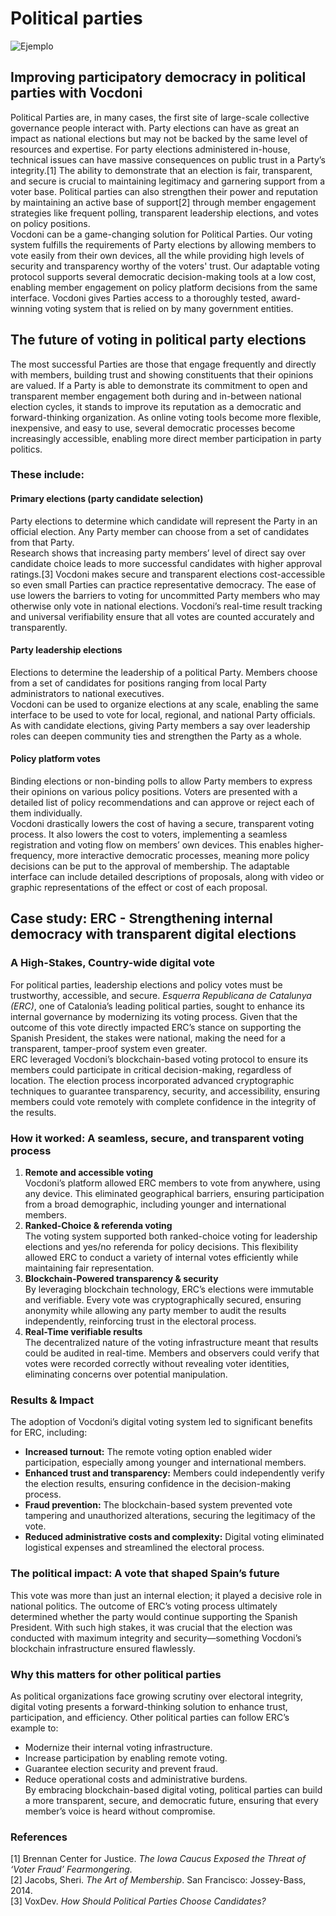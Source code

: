 # Political parties

![Ejemplo](/assets/voting.webp)

## Improving participatory democracy in political parties with Vocdoni

Political Parties are, in many cases, the first site of large-scale collective governance people interact with. Party elections can have as great an impact as national elections but may not be backed by the same level of resources and expertise. For party elections administered in-house, technical issues can have massive consequences on public trust in a Party’s integrity.[1] The ability to demonstrate that an election is fair, transparent, and secure is crucial to maintaining legitimacy and garnering support from a voter base. Political parties can also strengthen their power and reputation by maintaining an active base of support[2] through member engagement strategies like frequent polling, transparent leadership elections, and votes on policy positions.  
Vocdoni can be a game-changing solution for Political Parties. Our voting system fulfills the requirements of Party elections by allowing members to vote easily from their own devices, all the while providing high levels of security and transparency worthy of the voters' trust. Our adaptable voting protocol supports several democratic decision-making tools at a low cost, enabling member engagement on policy platform decisions from the same interface. Vocdoni gives Parties access to a thoroughly tested, award-winning voting system that is relied on by many government entities.

## The future of voting in political party elections

The most successful Parties are those that engage frequently and directly with members, building trust and showing constituents that their opinions are valued. If a Party is able to demonstrate its commitment to open and transparent member engagement both during and in-between national election cycles, it stands to improve its reputation as a democratic and forward-thinking organization. As online voting tools become more flexible, inexpensive, and easy to use, several democratic processes become increasingly accessible, enabling more direct member participation in party politics.

### These include:

#### Primary elections (party candidate selection)

Party elections to determine which candidate will represent the Party in an official election. Any Party member can choose from a set of candidates from that Party.  
Research shows that increasing party members’ level of direct say over candidate choice leads to more successful candidates with higher approval ratings.[3] Vocdoni makes secure and transparent elections cost-accessible so even small Parties can practice representative democracy. The ease of use lowers the barriers to voting for uncommitted Party members who may otherwise only vote in national elections. Vocdoni’s real-time result tracking and universal verifiability ensure that all votes are counted accurately and transparently.

#### Party leadership elections

Elections to determine the leadership of a political Party. Members choose from a set of candidates for positions ranging from local Party administrators to national executives.  
Vocdoni can be used to organize elections at any scale, enabling the same interface to be used to vote for local, regional, and national Party officials. As with candidate elections, giving Party members a say over leadership roles can deepen community ties and strengthen the Party as a whole.

#### Policy platform votes

Binding elections or non-binding polls to allow Party members to express their opinions on various policy positions. Voters are presented with a detailed list of policy recommendations and can approve or reject each of them individually.  
Vocdoni drastically lowers the cost of having a secure, transparent voting process. It also lowers the cost to voters, implementing a seamless registration and voting flow on members’ own devices. This enables higher-frequency, more interactive democratic processes, meaning more policy decisions can be put to the approval of membership. The adaptable interface can include detailed descriptions of proposals, along with video or graphic representations of the effect or cost of each proposal.

## Case study: ERC - Strengthening internal democracy with transparent digital elections

### A High-Stakes, Country-wide digital vote

For political parties, leadership elections and policy votes must be trustworthy, accessible, and secure. _Esquerra Republicana de Catalunya (ERC)_, one of Catalonia’s leading political parties, sought to enhance its internal governance by modernizing its voting process. Given that the outcome of this vote directly impacted ERC’s stance on supporting the Spanish President, the stakes were national, making the need for a transparent, tamper-proof system even greater.  
ERC leveraged Vocdoni’s blockchain-based voting protocol to ensure its members could participate in critical decision-making, regardless of location. The election process incorporated advanced cryptographic techniques to guarantee transparency, security, and accessibility, ensuring members could vote remotely with complete confidence in the integrity of the results.

### How it worked: A seamless, secure, and transparent voting process

1. **Remote and accessible voting**  
   Vocdoni’s platform allowed ERC members to vote from anywhere, using any device. This eliminated geographical barriers, ensuring participation from a broad demographic, including younger and international members.
2. **Ranked-Choice & referenda voting**  
   The voting system supported both ranked-choice voting for leadership elections and yes/no referenda for policy decisions. This flexibility allowed ERC to conduct a variety of internal votes efficiently while maintaining fair representation.
3. **Blockchain-Powered transparency & security**  
   By leveraging blockchain technology, ERC’s elections were immutable and verifiable. Every vote was cryptographically secured, ensuring anonymity while allowing any party member to audit the results independently, reinforcing trust in the electoral process.
4. **Real-Time verifiable results**  
   The decentralized nature of the voting infrastructure meant that results could be audited in real-time. Members and observers could verify that votes were recorded correctly without revealing voter identities, eliminating concerns over potential manipulation.

### Results & Impact

The adoption of Vocdoni’s digital voting system led to significant benefits for ERC, including:

- **Increased turnout:** The remote voting option enabled wider participation, especially among younger and international members.
- **Enhanced trust and transparency:** Members could independently verify the election results, ensuring confidence in the decision-making process.
- **Fraud prevention:** The blockchain-based system prevented vote tampering and unauthorized alterations, securing the legitimacy of the vote.
- **Reduced administrative costs and complexity:** Digital voting eliminated logistical expenses and streamlined the electoral process.

### The political impact: A vote that shaped Spain’s future

This vote was more than just an internal election; it played a decisive role in national politics. The outcome of ERC’s voting process ultimately determined whether the party would continue supporting the Spanish President. With such high stakes, it was crucial that the election was conducted with maximum integrity and security—something Vocdoni’s blockchain infrastructure ensured flawlessly.

### Why this matters for other political parties

As political organizations face growing scrutiny over electoral integrity, digital voting presents a forward-thinking solution to enhance trust, participation, and efficiency. Other political parties can follow ERC’s example to:

- Modernize their internal voting infrastructure.
- Increase participation by enabling remote voting.
- Guarantee election security and prevent fraud.
- Reduce operational costs and administrative burdens.  
  By embracing blockchain-based digital voting, political parties can build a more transparent, secure, and democratic future, ensuring that every member’s voice is heard without compromise.

### References

[1] Brennan Center for Justice. _The Iowa Caucus Exposed the Threat of ‘Voter Fraud’ Fearmongering._  
[2] Jacobs, Sheri. _The Art of Membership_. San Francisco: Jossey-Bass, 2014.  
[3] VoxDev. _How Should Political Parties Choose Candidates?_
